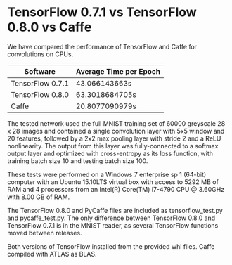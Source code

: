 TensorFlow 0.7.1 vs TensorFlow 0.8.0 vs Caffe
==========================================================

We have compared the performance of TensorFlow and Caffe for convolutions on CPUs.

Software         | Average Time per Epoch
-----------------| ----------------------
TensorFlow 0.7.1 | 43.066143663s
TensorFlow 0.8.0 | 63.3018684705s
Caffe            | 20.8077090979s

The tested network used the full MNIST training set of 60000 greyscale 28 x 28 images and contained a single convolution layer with 5x5 window and 20 features, followed by a 2x2 max pooling layer with stride 2 and a ReLU nonlinearity.  The output from this layer was fully-connected to a softmax output layer and optimized with cross-entropy as its loss function, with training batch size 10 and testing batch size 100.

These tests were performed on a Windows 7 enterprise sp 1 (64-bit) computer with an Ubuntu 15.10LTS virtual box with access to 5292 MB of RAM and 4 processors from an Intel(R) Core(TM) i7-4790 CPU @ 3.60GHz with 8.00 GB of RAM.

The TensorFlow 0.8.0 and PyCaffe files are included as tensorflow_test.py and pycaffe_test.py.  The only difference between TensorFlow 0.8.0 and TensorFlow 0.7.1 is in the MNIST reader, as several TensorFlow functions moved between releases.

Both versions of TensorFlow installed from the provided whl files.  Caffe compiled with ATLAS as BLAS.
